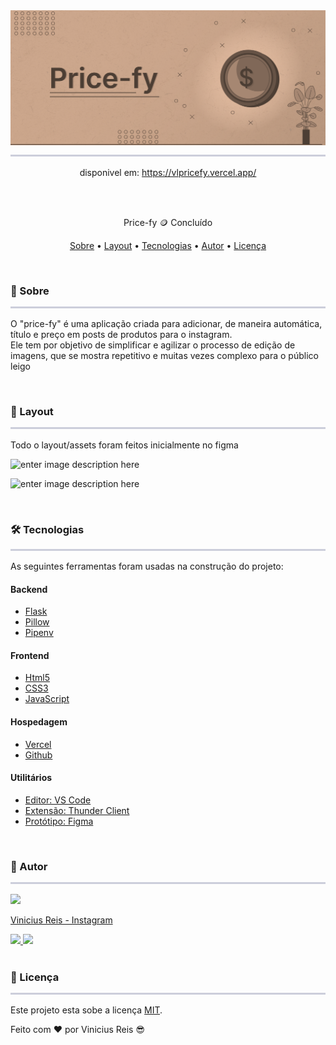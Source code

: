 <img src="./assets/banner.png" style="border-bottom:3px solid #CCCEDB; padding-bottom: 15px">
<p align="center">disponivel em: <a href="https://vlpricefy.vercel.app/">https://vlpricefy.vercel.app/</a></p>
<br>
<br>
<p align="center">Price-fy 🪙 Concluído <p>
<p align="center">  <a href="#sobre">Sobre</a> • <a href="#layout">Layout</a> • <a href="#tecnologias">Tecnologias</a> •  <a href="#autor">Autor</a> • <a href="#licenca">Licença</a> </p>
<br>
<h3 id="sobre" style="border-bottom:3px solid #CCCEDB; padding-bottom: 15px">📌 Sobre</h3>
<p>O "price-fy" é uma aplicação criada para adicionar, de maneira automática, título e preço em posts de produtos para o instagram.<br>
Ele tem por objetivo de simplificar e agilizar o processo de edição de imagens, que se mostra repetitivo e muitas vezes complexo para o público leigo   
</p>
<br>
<h3 id="layout" style="border-bottom:3px solid #CCCEDB; padding-bottom: 15px"> 🎨 Layout</h3>
<p>Todo o layout/assets foram feitos inicialmente no figma  
</p>

![enter image description here](https://i.ibb.co/kQSJ1mQ/web.png)

![enter image description here](https://i.ibb.co/nMjYdZ9/web1.png)

<br>
<h3 id="tecnologias" style="border-bottom:3px solid #CCCEDB; padding-bottom: 15px"> 🛠️ Tecnologias</h3>
<p>As seguintes ferramentas foram usadas na construção do projeto:</p>

#### Backend
- [Flask](https://flask.palletsprojects.com/) 
-  [Pillow](https://pillow.readthedocs.io/) 
- [Pipenv](https://pipenv.pypa.io/) 

#### Frontend

- [Html5](https://developer.mozilla.org/pt-BR/docs/Web/HTML) 
-  [CSS3](https://developer.mozilla.org/pt-BR/docs/Web/CSS) 
- [JavaScript](https://developer.mozilla.org/pt-BR/docs/Web/javascript) 

#### Hospedagem

- [Vercel](https://vercel.com/) 
-  [Github](https://github.com/) 

#### Utilitários

- [Editor: VS Code](https://code.visualstudio.com/) 
- [Extensão: Thunder Client](https://www.thunderclient.com/) 
-  [Protótipo: Figma](https://www.figma.com/) 

<br>
<h3 id="autor" style="border-bottom:3px solid #CCCEDB; padding-bottom: 15px">🦸 Autor</h3>

<div>

<img src="https://i.ibb.co/B6B9hLJ/Mask-group.png" style="height: 250px">

<a href="https://www.instagram.com/vinirz11/" style="text-align: center; width: 100%;">Vinicius Reis - Instagram</a>
<div>

<a href="mailto:vrzotech@gmail.com">
<img src="https://i.ibb.co/bvmCX5b/badgemail.png">
</a>

<a href="https://www.instagram.com/vinirz11/">
<img src="https://i.ibb.co/2qLJ5Wd/badgeinsta.png">
</a>


</div>

<br>
<h3 id="licenca" style="border-bottom:3px solid #CCCEDB; padding-bottom: 15px"> 📑 Licença</h3>

Este projeto esta sobe a licença  [MIT](https://github.com/VRZ0/vl-front/blob/main/LICENSE.md).

Feito com  ❤️  por Vinicius Reis 😎
